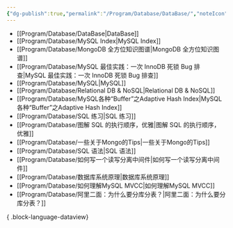 ```yaml
---
{"dg-publish":true,"permalink":"/Program/Database/DataBase/","noteIcon":"","created":"2025-03-06T21:28:25.968+08:00"}
---
```


- [[Program/Database/DataBase\|DataBase]]
- [[Program/Database/MySQL Index\|MySQL Index]]
- [[Program/Database/MongoDB 全方位知识图谱\|MongoDB 全方位知识图谱]]
- [[Program/Database/MySQL 最佳实践：一次 InnoDB 死锁 Bug 排查\|MySQL 最佳实践：一次 InnoDB 死锁 Bug 排查]]
- [[Program/Database/MySQL\|MySQL]]
- [[Program/Database/Relational DB & NoSQL\|Relational DB & NoSQL]]
- [[Program/Database/MySQL各种“Buffer”之Adaptive Hash Index\|MySQL各种“Buffer”之Adaptive Hash Index]]
- [[Program/Database/SQL 练习\|SQL 练习]]
- [[Program/Database/图解 SQL 的执行顺序，优雅\|图解 SQL 的执行顺序，优雅]]
- [[Program/Database/一些关于Mongo的Tips\|一些关于Mongo的Tips]]
- [[Program/Database/SQL 语法\|SQL 语法]]
- [[Program/Database/如何写一个读写分离中间件\|如何写一个读写分离中间件]]
- [[Program/Database/数据库系统原理\|数据库系统原理]]
- [[Program/Database/如何理解MySQL MVCC\|如何理解MySQL MVCC]]
- [[Program/Database/阿里二面：为什么要分库分表？\|阿里二面：为什么要分库分表？]]

{ .block-language-dataview}
